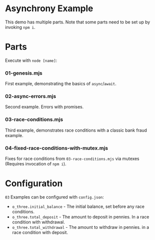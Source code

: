 # Asynchrony Example

This demo has multiple parts. Note that some parts need to be set up by invoking `npm i`.

# Parts

Execute with `node [name]`:

### 01-genesis.mjs

First example, demonstrating the basics of `async`/`await`.

### 02-async-errors.mjs

Second example. Errors with promises.

### 03-race-conditions.mjs

Third example, demonstrates race conditions with a classic bank fraud example.

### 04-fixed-race-conditions-with-mutex.mjs

Fixes for race conditions from `03-race-conditions.mjs` via mutexes (Requires invocation of `npm i`).

# Configuration

`03` Examples can be configured with `config.json`:

+	`o_three.initial_balance` - The initial balance, set before any race conditions.
+	`o_three.total_deposit` - The amount to deposit in pennies. In a race condition with withdrawal.
+	`o_three.total_withdrawal` - The amount to withdraw in pennies. in a race condition with deposit.